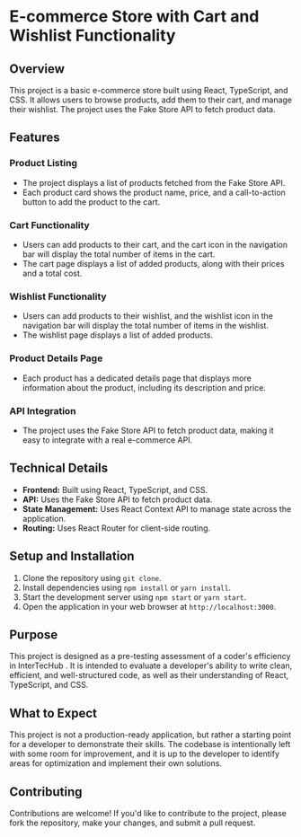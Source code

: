 


# E-commerce Store with Cart and Wishlist Functionality

## Overview

This project is a basic e-commerce store built using React, TypeScript, and CSS. It allows users to browse products, add them to their cart, and manage their wishlist. The project uses the Fake Store API to fetch product data.

## Features

### Product Listing

* The project displays a list of products fetched from the Fake Store API.
* Each product card shows the product name, price, and a call-to-action button to add the product to the cart.

### Cart Functionality

* Users can add products to their cart, and the cart icon in the navigation bar will display the total number of items in the cart.
* The cart page displays a list of added products, along with their prices and a total cost.

### Wishlist Functionality

* Users can add products to their wishlist, and the wishlist icon in the navigation bar will display the total number of items in the wishlist.
* The wishlist page displays a list of added products.

### Product Details Page

* Each product has a dedicated details page that displays more information about the product, including its description and price.

### API Integration

* The project uses the Fake Store API to fetch product data, making it easy to integrate with a real e-commerce API.

## Technical Details

* **Frontend:** Built using React, TypeScript, and CSS.
* **API:** Uses the Fake Store API to fetch product data.
* **State Management:** Uses React Context API to manage state across the application.
* **Routing:** Uses React Router for client-side routing.

## Setup and Installation

1. Clone the repository using `git clone`.
2. Install dependencies using `npm install` or `yarn install`.
3. Start the development server using `npm start` or `yarn start`.
4. Open the application in your web browser at `http://localhost:3000`.

## Purpose

This project is designed as a pre-testing assessment of a coder's efficiency in InterTecHub
. It is intended to evaluate a developer's ability to write clean, efficient, and well-structured code, as well as their understanding of React, TypeScript, and CSS.

## What to Expect

This project is not a production-ready application, but rather a starting point for a developer to demonstrate their skills. The codebase is intentionally left with some room for improvement, and it is up to the developer to identify areas for optimization and implement their own solutions.

## Contributing

Contributions are welcome! If you'd like to contribute to the project, please fork the repository, make your changes, and submit a pull request.

